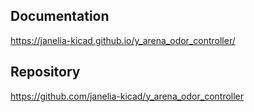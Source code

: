 ## Documentation

<https://janelia-kicad.github.io/y_arena_odor_controller/>

## Repository

<https://github.com/janelia-kicad/y_arena_odor_controller>


